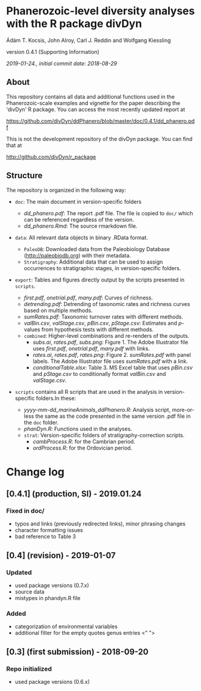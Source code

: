 # Phanerozoic-level diversity analyses with the R package divDyn

Ádám T. Kocsis, John Alroy, Carl J. Reddin and Wolfgang Kiessling

version 0.4.1 (Supporting Information)

*2019-01-24., initial commit date: 2018-08-29*

## About

This repository contains all data and additional functions used in the Phanerozoic-scale examples and vignette for the paper describing the 'divDyn' R package. You can access the most recently updated report at

https://github.com/divDyn/ddPhanero/blob/master/doc/0.4.1/dd_phanero.pdf


This is not the development repository of the divDyn package. You can find that at 

http://github.com/divDyn/r_package


## Structure

The repository is organized in the following way:

* ``doc``: The main document in version-specific folders
  - *dd_phanero.pdf*: The report .pdf file. The file is copied to ``doc/`` which can be referenced regardless of the version.
  - *dd_phanero.Rmd*: The source rmarkdown file.

* ``data``: All relevant data objects in binary .RData format. 
  * ``PaleoDB``: Downloaded data from the Paleobiology Database (http://paleobiodb.org) with their metadata.
  * ``Stratigraphy``: Additional data that can be used to assign occurrences to stratigraphic stages, in version-specific folders.

* ``export``: Tables and figures directly output by the scripts presented in ``scripts``. 
  - *first.pdf*, *onetrial.pdf*, *many.pdf*: Curves of richness.
  - *detrending.pdf*: Detrending of taxonomic rates and richness curves based on multiple methods.
  - *sumRates.pdf*: Taxonomic turnover rates with different methods.
  - *valBin.csv*, *valStage.csv*, *pBin.csv*, *pStage.csv*: Estimates and *p*-values from hypothesis tests with different methods.
  * ``combined``: Higher-level combinations and re-renders of the outputs. 
    - *subs.ai*, *rates.pdf*, *subs.png*: Figure 1. The Adobe Illustrator file uses *first.pdf*, *onetrial.pdf*, *many.pdf* with links.
    - *rates.ai*, *rates.pdf*, *rates.png*: Figure 2. *sumRates.pdf* with panel labels. The Adobe Illustrator file uses *sumRates.pdf* with a link.
    - *conditionalTable.xlsx*: Table 3. MS Excel table that uses *pBin.csv* and *pStage.csv* to conditionally format *valBin.csv* and *valStage.csv*.
* ``scripts`` contains all R scripts that are used in the analysis in version-specific folders.In these:
  - *yyyy-mm-dd_marineAnimals_ddPhanero.R*: Analysis script, more-or-less the same as the code presented in the same version .pdf file in the ``doc`` folder.
  - *phanDyn.R*: Functions used in the analyses.
  * ``strat``: Version-specific folders of stratigraphy-correction scripts.
    - *cambProcess.R*: for the Cambrian period.
    - *ordProcess.R*: for the Ordovician period.


# Change log

## [0.4.1] (production, SI) - 2019.01.24 
### Fixed in doc/
- typos and links (previously redirected links), minor phrasing changes
- character formatting issues
- bad reference to Table 3


## [0.4] (revision) - 2019-01-07 
### Updated
- used package versions (0.7.x)
- source data
- mistypes in phandyn.R file

### Added
- categorization of environmental variables
- additional filter for the empty quotes genus entries <" "> 


## [0.3] (first submission) - 2018-09-20 
### Repo initialized
- used package versions (0.6.x)
